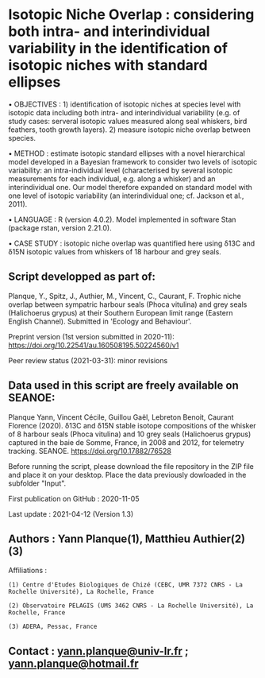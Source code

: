 # Isotopic Niche Overlap : considering both intra- and interindividual variability in the identification of isotopic niches with standard ellipses
• OBJECTIVES : 1) identification of isotopic niches at species level with isotopic data including both intra- and interindividual variability (e.g. of study cases: serveral isotopic values measured along seal whiskers, bird feathers, tooth growth layers). 2) measure isotopic niche overlap between species.

• METHOD : estimate isotopic standard ellipses with a novel hierarchical model developed in a Bayesian framework to consider two levels of isotopic variability: an intra-individual level (characterised by several isotopic measurements for each individual, e.g. along a whisker) and an interindividual one. Our model therefore expanded on standard model with one level of isotopic variability (an interindividual one; cf. Jackson et al., 2011).

• LANGUAGE : R (version 4.0.2). Model implemented in software Stan (package rstan, version 2.21.0).

• CASE STUDY : isotopic niche overlap was quantified here using δ13C and δ15N isotopic values from whiskers of 18 harbour and grey seals. 

## Script developped as part of: 
Planque, Y., Spitz, J., Authier, M., Vincent, C., Caurant, F. Trophic niche overlap between sympatric harbour seals (Phoca vitulina) and grey seals (Halichoerus grypus) at their Southern European limit range (Eastern English Channel). Submitted in 'Ecology and Behaviour'.

Preprint version (1st version submitted in 2020-11): https://doi.org/10.22541/au.160508195.50224560/v1

Peer review status (2021-03-31): minor revisions

## Data used in this script are freely available on SEANOE:
Planque Yann, Vincent Cécile, Guillou Gaël, Lebreton Benoit, Caurant Florence (2020). δ13C and δ15N stable isotope compositions of the whisker of 8 harbour seals (Phoca vitulina) and 10 grey seals (Halichoerus grypus) captured in the baie de Somme, France, in 2008 and 2012, for telemetry tracking. SEANOE. https://doi.org/10.17882/76528

Before running the script, please download the file repository in the ZIP file and place it on your desktop. Place the data previously dowloaded in the subfolder "Input".

First publication on GitHub : 2020-11-05

Last update : 2021-04-12 (Version 1.3)

## Authors : Yann Planque(1), Matthieu Authier(2)(3)
 Affiliations : 
 
    (1) Centre d'Etudes Biologiques de Chizé (CEBC, UMR 7372 CNRS - La Rochelle Université), La Rochelle, France
    
    (2) Observatoire PELAGIS (UMS 3462 CNRS - La Rochelle Université), La Rochelle, France
    
    (3) ADERA, Pessac, France

## Contact : yann.planque@univ-lr.fr ; yann.planque@hotmail.fr
